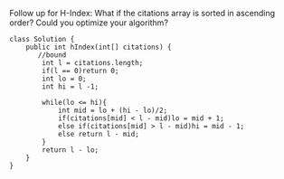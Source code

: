 Follow up for H-Index: What if the citations array is sorted in ascending order? Could you optimize your algorithm?

```
class Solution {
    public int hIndex(int[] citations) {
       //bound
        int l = citations.length;
        if(l == 0)return 0;
        int lo = 0;
        int hi = l -1;
        
        while(lo <= hi){
            int mid = lo + (hi - lo)/2;
            if(citations[mid] < l - mid)lo = mid + 1;
            else if(citations[mid] > l - mid)hi = mid - 1;
            else return l - mid;
        }
        return l - lo;
    }
}
```